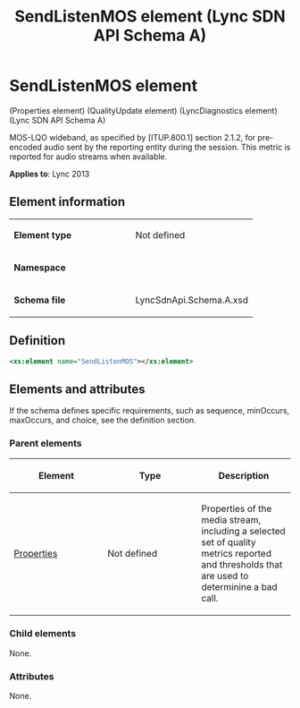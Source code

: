 ﻿---
title: SendListenMOS element  (Lync SDN API Schema A)
TOCTitle: SendListenMOS element
ms:assetid: 5270dcb0-ad29-552d-c6ea-29c25ebca8dc
ms:mtpsurl: https://msdn.microsoft.com/en-us/library/Dn439272(v=office.15)
ms:contentKeyID: 57261008
ms.date: 07/24/2014
mtps_version: v=office.15
dev_langs:
- xml
---

# SendListenMOS element 

(Properties element) (QualityUpdate element) (LyncDiagnostics element) (Lync SDN API Schema A)

MOS-LQO wideband, as specified by \[ITUP.800.1\] section 2.1.2, for pre-encoded audio sent by the reporting entity during the session. This metric is reported for audio streams when available.


**Applies to**: Lync 2013

## Element information

<table>
<colgroup>
<col style="width: 50%" />
<col style="width: 50%" />
</colgroup>
<tbody>
<tr class="odd">
<td><p><strong>Element type</strong></p></td>
<td><p>Not defined</p></td>
</tr>
<tr class="even">
<td><p><strong>Namespace</strong></p></td>
<td><p></p></td>
</tr>
<tr class="odd">
<td><p><strong>Schema file</strong></p></td>
<td><p>LyncSdnApi.Schema.A.xsd</p></td>
</tr>
</tbody>
</table>


## Definition

``` xml
<xs:element name="SendListenMOS"></xs:element>
```

## Elements and attributes

If the schema defines specific requirements, such as sequence, minOccurs, maxOccurs, and choice, see the definition section.

### Parent elements

<table>
<colgroup>
<col style="width: 33%" />
<col style="width: 33%" />
<col style="width: 33%" />
</colgroup>
<thead>
<tr class="header">
<th><p>Element</p></th>
<th><p>Type</p></th>
<th><p>Description</p></th>
</tr>
</thead>
<tbody>
<tr class="odd">
<td><p><a href="properties-element-qualityupdate-element-sdn-api-schema-a.md">Properties</a></p></td>
<td><p>Not defined</p></td>
<td><p>Properties of the media stream, including a selected set of quality metrics reported and thresholds that are used to determinine a bad call.</p></td>
</tr>
</tbody>
</table>


### Child elements

None.

### Attributes

None.

